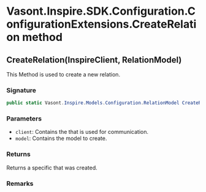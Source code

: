 # Vasont.Inspire.SDK.Configuration.ConfigurationExtensions.CreateRelation method
## CreateRelation(InspireClient, RelationModel)
This Method is used to create a new relation.

### Signature
```csharp
public static Vasont.Inspire.Models.Configuration.RelationModel CreateRelation(InspireClient client, RelationModel model)
```
### Parameters
- `client`: Contains the  that is used for communication.
- `model`: Contains the model to create.

### Returns
Returns a specific  that was created.
### Remarks

